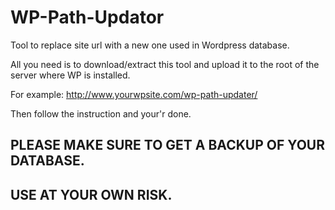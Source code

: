 WP-Path-Updator
===============

Tool to replace site url with a new one used in Wordpress database. 

All you need is to download/extract this tool and upload it to the root of the server where WP is installed. 

For example: 
    http://www.yourwpsite.com/wp-path-updater/

Then follow the instruction and your'r done.

## PLEASE MAKE SURE TO GET A BACKUP OF YOUR DATABASE. 

## USE AT YOUR OWN RISK. 
